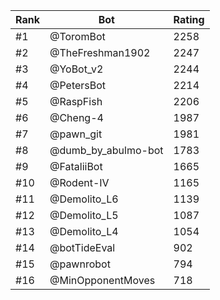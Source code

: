 Rank|Bot|Rating
---|---|---
#1|@ToromBot|2258
#2|@TheFreshman1902|2247
#3|@YoBot_v2|2244
#4|@PetersBot|2214
#5|@RaspFish|2206
#6|@Cheng-4|1987
#7|@pawn_git|1981
#8|@dumb_by_abulmo-bot|1783
#9|@FataliiBot|1665
#10|@Rodent-IV|1165
#11|@Demolito_L6|1139
#12|@Demolito_L5|1087
#13|@Demolito_L4|1054
#14|@botTideEval|902
#15|@pawnrobot|794
#16|@MinOpponentMoves|718
